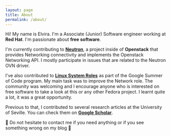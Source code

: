 ```yaml
---
layout: page
title: About
permalink: /about/
---
```


Hi! My name is Elvira. I'm a Associate (Junior) Software engineer working at
**Red Hat**.  I'm passionate about **free software**.

I'm currently contributing to
[**Neutron**](https://docs.openstack.org/neutron/latest/), a project inside of
**Openstack** that provides Networking connectivity and implements the
Openstack Networking API. I mostly participate in issues that are related to
the Neutron OVN driver.

I've also contributed to [**Linux System
Roles**](https://linux-system-roles.github.io/) as part of the Google Summer of
Code program. My main task was to improve the Network role. The community was
welcoming and I encourage anyone who is interested on free software to take a
look at this or any other Fedora project. I learnt quite a lot, it was a great
opportunity.

Previous to that, I contributed to several research articles at the University
of Seville. You can check them on [**Google
Scholar**](https://scholar.google.com/citations?user=guYINIAAAAAJ&hl=en).

🌿 Do not hesitate to contact me if you need anything or if you see
something wrong on my blog 🌿
